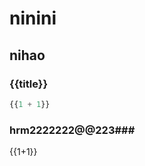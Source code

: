 <script lang="ts" setup>
import test from '@/components/test.vue'

import { ref } from 'vue';
const title = ref('mytitle')
</script>
# ninini
## nihao
### {{title}}
<test></test>
```js
{{1 + 1}}
```
### hrm2222222@@223###
{{1+1}}
